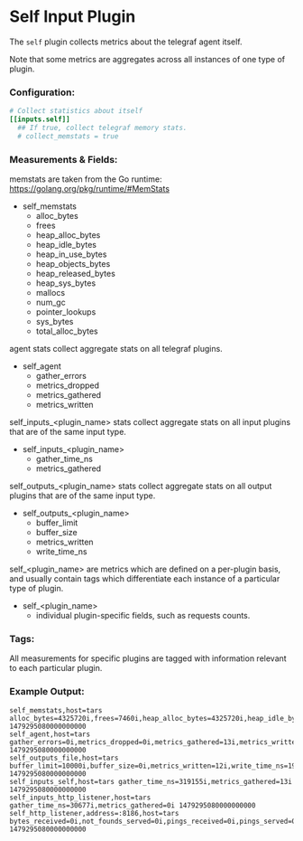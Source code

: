 # Self Input Plugin

The `self` plugin collects metrics about the telegraf agent itself.

Note that some metrics are aggregates across all instances of one type of
plugin.

### Configuration:

```toml
# Collect statistics about itself
[[inputs.self]]
  ## If true, collect telegraf memory stats.
  # collect_memstats = true
```

### Measurements & Fields:

memstats are taken from the Go runtime: https://golang.org/pkg/runtime/#MemStats

- self\_memstats
    - alloc\_bytes
    - frees
    - heap\_alloc\_bytes
    - heap\_idle\_bytes
    - heap\_in\_use\_bytes
    - heap\_objects\_bytes
    - heap\_released\_bytes
    - heap\_sys\_bytes
    - mallocs
    - num\_gc
    - pointer\_lookups
    - sys\_bytes
    - total\_alloc\_bytes

agent stats collect aggregate stats on all telegraf plugins.

- self\_agent
    - gather\_errors
    - metrics\_dropped
    - metrics\_gathered
    - metrics\_written

self\_inputs\_\<plugin\_name\> stats collect aggregate stats on all input plugins
that are of the same input type.

- self\_inputs\_\<plugin\_name\>
    - gather\_time\_ns
    - metrics\_gathered

self\_outputs\_\<plugin\_name\> stats collect aggregate stats on all output plugins
that are of the same input type.

- self\_outputs\_\<plugin\_name\>
    - buffer\_limit
    - buffer\_size
    - metrics\_written
    - write\_time\_ns

self\_\<plugin\_name\> are metrics which are defined on a per-plugin basis, and
usually contain tags which differentiate each instance of a particular type of
plugin.

- self\_\<plugin\_name\>
    - individual plugin-specific fields, such as requests counts.

### Tags:

All measurements for specific plugins are tagged with information relevant
to each particular plugin.

### Example Output:

```
self_memstats,host=tars alloc_bytes=4325720i,frees=7460i,heap_alloc_bytes=4325720i,heap_idle_bytes=1433600i,heap_in_use_bytes=5283840i,heap_objects_bytes=9999i,heap_released_bytes=0i,heap_sys_bytes=6717440i,mallocs=17459i,num_gc=2i,pointer_lookups=7i,sys_bytes=11376888i,total_alloc_bytes=6748168i 1479295080000000000
self_agent,host=tars gather_errors=0i,metrics_dropped=0i,metrics_gathered=13i,metrics_written=12i 1479295080000000000
self_outputs_file,host=tars buffer_limit=10000i,buffer_size=0i,metrics_written=12i,write_time_ns=193407i 1479295080000000000
self_inputs_self,host=tars gather_time_ns=319155i,metrics_gathered=13i 1479295080000000000
self_inputs_http_listener,host=tars gather_time_ns=30677i,metrics_gathered=0i 1479295080000000000
self_http_listener,address=:8186,host=tars bytes_received=0i,not_founds_served=0i,pings_received=0i,pings_served=0i,queries_received=0i,queries_served=0i,requests_received=0i,requests_served=0i,writes_received=0i,writes_served=0i 1479295080000000000
```